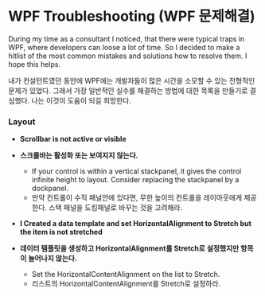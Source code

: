 # WPF Troubleshooting (WPF 문제해결)

During my time as a consultant I noticed, that there were typical traps in WPF, where developers can loose a lot of time. So I decided to make a hitlist of the most common mistakes and solutions how to resolve them. I hope this helps.

내가 컨설턴트였던 동안에 WPF에는 개발자들이 많은 시간을 소모할 수 있는 전형적인 문제가 있었다. 그래서 가장 일반적인 실수를 해결하는 방법에 대한 목록을 만들기로 결심했다. 나는 이것이 도움이 되길 희망한다.

### Layout

+ <b> Scrollbar is not active or visible </b>
+ <b> 스크롤바는 활성화 또는 보여지지 않는다.</b>
    + If your control is within a vertical stackpanel, it gives the control infinite height to layout. Consider replacing the stackpanel by a dockpanel.
    + 만약 컨트롤이 수직 패널안에 있다면, 무한 높이의 컨트롤을 레이아웃에게 제공한다. 스택 패널을 도킹패널로 바꾸는 것을 고려해라.
    
+ <b> I Created a data template and set HorizontalAlignment to Stretch but the item is not stretched </b>
+ <b> 데이터 템플릿을 생성하고 HorizontalAlignment를 Stretch로 설정했지만 항목이 늘어나지 않는다.</b>
    + Set the HorizontalContentAlignment on the list to Stretch.
    + 리스트의 HorizontalContentAlignment를 Stretch로 설정하라.
    
    
